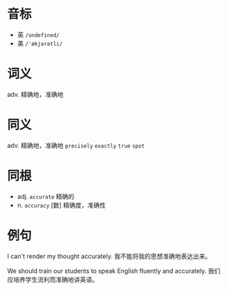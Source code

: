 # 音标

- 英 `/undefined/`
- 美 `/ˈækjərətli/`

# 词义

adv. 精确地，准确地


# 同义

adv. 精确地，准确地
`precisely` `exactly` `true` `spot`

# 同根

- adj. `accurate` 精确的
- n. `accuracy` [数] 精确度，准确性

# 例句

I can't render my thought accurately.
我不能将我的思想准确地表达出来。

We should train our students to speak English fluently and accurately.
我们应培养学生流利而准确地讲英语。


